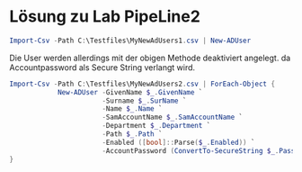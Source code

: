 # Lösung zu Lab PipeLine2

```powershell
Import-Csv -Path C:\Testfiles\MyNewAdUsers1.csv | New-ADUser
```
Die User werden allerdings mit der obigen Methode deaktiviert angelegt. da Accountpassword als Secure String verlangt wird.

```powershell
Import-Csv -Path C:\Testfiles\MyNewAdUsers2.csv | ForEach-Object {
            New-ADUser -GivenName $_.GivenName `
                       -Surname $_.SurName `
                       -Name $_.Name `
                       -SamAccountName $_.SamAccountName `
                       -Department $_.Department `
                       -Path $_.Path `
                       -Enabled ([bool]::Parse($_.Enabled)) `
                       -AccountPassword (ConvertTo-SecureString $_.Password -AsPlainText -Force)
}
```